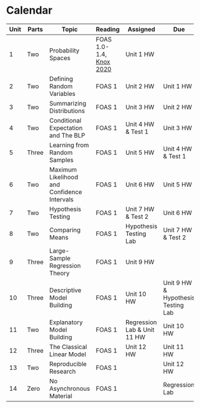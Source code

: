 # Calendar 

| Unit | Parts | Topic                                       | Reading                                                                                   | Assigned                    | Due                                |
|------|-------|---------------------------------------------|-------------------------------------------------------------------------------------------|-----------------------------|------------------------------------|
| 1    | Two   | Probability Spaces                          | FOAS 1.0-1.4, [Knox 2020](https://github.com/mids-w203/reading/blob/master/knox.2020.pdf) | Unit 1 HW                   |                                    |
| 2    | Two   | Defining Random Variables                   | FOAS 1                                                                                    | Unit 2 HW                   | Unit 1 HW                          |
| 3    | Two   | Summarizing Distributions                   | FOAS 1                                                                                    | Unit 3 HW                   | Unit 2 HW                          |
| 4    | Two   | Conditional Expectation and The BLP         | FOAS 1                                                                                    | Unit 4 HW & Test 1          | Unit 3 HW                          |
| 5    | Three | Learning from Random Samples                | FOAS 1                                                                                    | Unit 5 HW                   | Unit 4 HW & Test 1                 |
| 6    | Two   | Maximum Likelihood and Confidence Intervals | FOAS 1                                                                                    | Unit 6 HW                   | Unit 5 HW                          |
| 7    | Two   | Hypothesis Testing                          | FOAS 1                                                                                    | Unit 7 HW & Test 2          | Unit 6 HW                          |
| 8    | Two   | Comparing Means                             | FOAS 1                                                                                    | Hypothesis Testing Lab      | Unit 7 HW & Test 2                 |
| 9    | Three | Large-Sample Regression Theory              | FOAS 1                                                                                    | Unit 9 HW                   |                                    |
| 10   | Three | Descriptive Model Building                  | FOAS 1                                                                                    | Unit 10 HW                  | Unit 9 HW & Hypothesis Testing Lab |
| 11   | Two   | Explanatory Model Building                  | FOAS 1                                                                                    | Regression Lab & Unit 11 HW | Unit 10 HW                         |
| 12   | Three | The Classical Linear Model                  | FOAS 1                                                                                    | Unit 12 HW                  | Unit 11 HW                         |
| 13   | Two   | Reproducible Research                       | FOAS 1                                                                                    |                             | Unit 12 HW                         |
| 14   | Zero  | No Asynchronous Material                    | FOAS 1                                                                                    |                             | Regression Lab                     |
